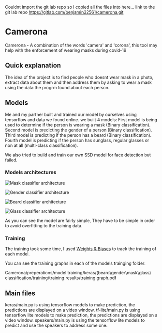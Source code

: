 Couldnt import the git lab repo so I copied all the files into here... link to the git lab repo https://gitlab.com/benjamin32561/camerona.git

# Camerona

Camerona - A combination of the words 'camera' and 'corona', this tool may help with the enforcement of wearing masks during covid-19

## Quick explanation

The idea of the project is to find people who doesnt wear mask in a photo, extract data about them and then address them by asking to wear a mask using the data the progrm found about each person.

## Models
Me and my partner built and trained our model by ourselves using tensorflow and data we found online.
we built 4 models:
First model is being used to determine if the person is wearing a mask (Binary classification).
Second model is predicting the gender of a person (Binary classification).
Third model is predicting if the person has a beard (Binary classification).
Fourth model is predicting if the person has sunglass, regular glasses or non at all (multi-class classification).

We also tried to build and train our own SSD model for face detection but failed.

### Models architectures

![Mask classifier architecture](https://github.com/benjamin32561/Camerona/tree/master/preperations/model%20training/keras/mask%20classification/maskModel.png)

![Gender classifier architecture](https://github.com/benjamin32561/Camerona/tree/master/preperations/model%20training/keras/gender%20classification/genderModel.png)

![Beard classifier architecture](https://github.com/benjamin32561/Camerona/tree/master/preperations/model%20training/keras/beard%20classification/beardModel.png)

![Glass classifier architecture](https://github.com/benjamin32561/Camerona/tree/master/preperations/model%20training/keras/glass%20classification/glassModel.png)

As you can see the model are fairly simple, They have to be simple in order to avoid overfitting to the training data.

### Training

The training took some time, I used [Weights & Biases](https://wandb.ai/site) to track the training of each model.

You can see the training graphs in each of the models trainging folder:

Camerona/preperations/model training/keras/(beard\gender\mask\glass) classification/training/training results/training graph.pdf

## Main files

keras/main.py is using tensorflow models to make prediction, the predictions are displayed on a video window.
tf-lite/main.py is using tensorflow lite models to make prediction, the predictions are displayed on a video window.
speakers/main.py is using the tensorflow lite models to predict and use the speakers to address some one.
